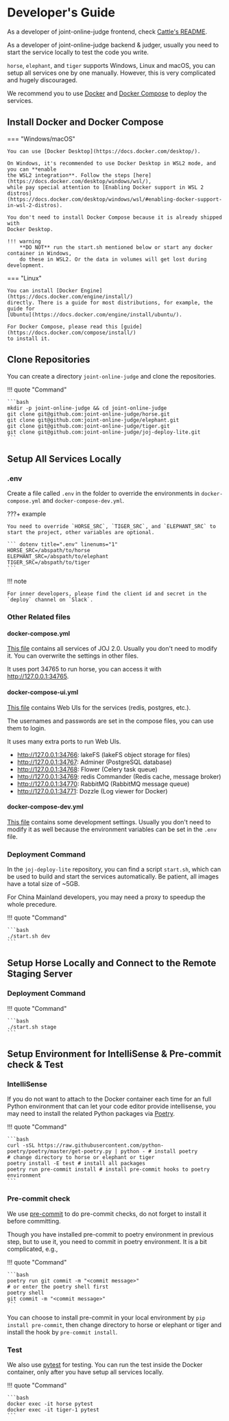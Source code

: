 # Developer's Guide

As a developer of joint-online-judge frontend, check [Cattle's README](https://github.com/joint-online-judge/cattle).

As a developer of joint-online-judge backend & judger, usually you need to start the service locally
to test the code you write.

`horse`, `elephant`, and `tiger` supports Windows, Linux and macOS, you can setup all services one by one
manually. However, this is very complicated and hugely discouraged.

We recommend you to use [Docker](https://docs.docker.com/get-started/overview/) and
[Docker Compose](https://docs.docker.com/compose/) to deploy the services.

## Install Docker and Docker Compose

=== "Windows/macOS"

    You can use [Docker Desktop](https://docs.docker.com/desktop/).

    On Windows, it's recommended to use Docker Desktop in WSL2 mode, and you can **enable
    the WSL2 integration**. Follow the steps [here](https://docs.docker.com/desktop/windows/wsl/),
    while pay special attention to [Enabling Docker support in WSL 2 distros]
    (https://docs.docker.com/desktop/windows/wsl/#enabling-docker-support-in-wsl-2-distros).

    You don't need to install Docker Compose because it is already shipped with
    Docker Desktop.

    !!! warning
        **DO NOT** run the start.sh mentioned below or start any docker container in Windows,
        do these in WSL2. Or the data in volumes will get lost during development.

=== "Linux"

    You can install [Docker Engine](https://docs.docker.com/engine/install/)
    directly. There is a guide for most distributions, for example, the guide for
    [Ubuntu](https://docs.docker.com/engine/install/ubuntu/).

    For Docker Compose, please read this [guide](https://docs.docker.com/compose/install/)
    to install it.

## Clone Repositories

You can create a directory `joint-online-judge` and clone the repositories.

!!! quote "Command"

    ```bash
    mkdir -p joint-online-judge && cd joint-online-judge
    git clone git@github.com:joint-online-judge/horse.git
    git clone git@github.com:joint-online-judge/elephant.git
    git clone git@github.com:joint-online-judge/tiger.git
    git clone git@github.com:joint-online-judge/joj-deploy-lite.git
    ```

## Setup All Services Locally

### .env

Create a file called `.env` in the folder to override the environments in `docker-compose.yml` and `docker-compose-dev.yml`.

???+ example

    You need to override `HORSE_SRC`, `TIGER_SRC`, and `ELEPHANT_SRC` to start the project, other variables are optional.

    ``` dotenv title=".env" linenums="1"
    HORSE_SRC=/abspath/to/horse
    ELEPHANT_SRC=/abspath/to/elephant
    TIGER_SRC=/abspath/to/tiger
    ```

!!! note

    For inner developers, please find the client id and secret in the `deploy` channel on `Slack`.

### Other Related files

#### docker-compose.yml

[This file](https://github.com/joint-online-judge/joj-deploy-lite/blob/master/docker-compose.yml) contains all services of JOJ 2.0. Usually you don't need to modify it. You can overwrite the settings in other files.

It uses port 34765 to run horse, you can access it with <http://127.0.0.1:34765>.

#### docker-compose-ui.yml

[This file](https://github.com/joint-online-judge/joj-deploy-lite/blob/master/docker-compose-ui.yml) contains Web UIs for the services (redis, postgres, etc.).

The usernames and passwords are set in the compose files, you can use them to login.

It uses many extra ports to run Web UIs.

- <http://127.0.0.1:34766>: lakeFS (lakeFS object storage for files)
- <http://127.0.0.1:34767>: Adminer (PostgreSQL database)
- <http://127.0.0.1:34768>: Flower (Celery task queue)
- <http://127.0.0.1:34769>: redis Commander (Redis cache, message broker)
- <http://127.0.0.1:34770>: RabbitMQ (RabbitMQ message queue)
- <http://127.0.0.1:34771>: Dozzle (Log viewer for Docker)

#### docker-compose-dev.yml

[This file](https://github.com/joint-online-judge/joj-deploy-lite/blob/master/docker-compose-dev.yml) contains some development settings. Usually you don't need to modify it as well because the environment variables can be set in the `.env` file.

### Deployment Command

In the `joj-deploy-lite` repository, you can find a script `start.sh`, which can be used to build and start the services automatically.
Be patient, all images have a total size of ~5GB.

For China Mainland developers, you may need a proxy to speedup the whole precedure.

!!! quote "Command"

    ```bash
    ./start.sh dev
    ```

## Setup Horse Locally and Connect to the Remote Staging Server

### Deployment Command

!!! quote "Command"

    ```bash
    ./start.sh stage
    ```

## Setup Environment for IntelliSense & Pre-commit check & Test

### IntelliSense

If you do not want to attach to the Docker container each time for an full Python environment that can let your code editor provide intellisense, you may need to install the related Python packages via [Poetry](https://python-poetry.org/).

!!! quote "Command"

    ```bash
    curl -sSL https://raw.githubusercontent.com/python-poetry/poetry/master/get-poetry.py | python - # install poetry
    # change directory to horse or elephant or tiger
    poetry install -E test # install all packages
    poetry run pre-commit install # install pre-commit hooks to poetry environment
    ```

### Pre-commit check

We use [pre-commit](https://pre-commit.com/) to do pre-commit checks, do not forget to install it before committing.

Though you have installed pre-commit to poetry environment in previous step, but to use it,
you need to commit in poetry environment. It is a bit complicated, e.g.,

!!! quote "Command"

    ```bash
    poetry run git commit -m "<commit message>"
    # or enter the poetry shell first
    poetry shell
    git commit -m "<commit message>"
    ```

You can choose to install pre-commit in your local environment by `pip install pre-commit`, then change directory to
horse or elephant or tiger and install the hook by `pre-commit install`.

### Test

We also use [pytest](https://docs.pytest.org/) for testing. You can run the test inside the Docker container,
only after you have setup all services locally.

!!! quote "Command"

    ```bash
    docker exec -it horse pytest
    docker exec -it tiger-1 pytest
    ```
